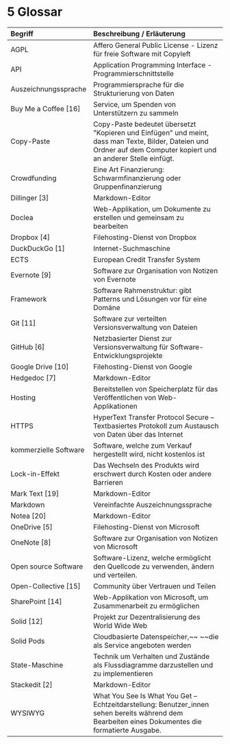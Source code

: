 # 5 Glossar

| **Begriff**           | **Beschreibung / Erläuterung**                                                                                                                                      |
| :-------------------- | :------------------------------------------------------------------------------------------------------------------------------------------------------------------ |
| AGPL                  | Affero General Public License - Lizenz für freie Software mit Copyleft                                                                                              |
| API                   | Application Programming Interface - Programmierschnittstelle                                                                                                        |
| Auszeichnungssprache  | Programmiersprache für die Strukturierung von Daten                                                                                                                 |
| Buy Me a Coffee \[16] | Service, um Spenden von Unterstützern zu sammeln                                                                                                                    |
| Copy-Paste            | Copy-Paste bedeutet übersetzt "Kopieren und Einfügen" und meint, dass man Texte, Bilder, Dateien und Ordner auf dem Computer kopiert und an anderer Stelle einfügt. |
| Crowdfunding          | Eine Art Finanzierung: Schwarmfinanzierung oder Gruppenfinanzierung                                                                                                 |
| Dillinger \[3]        | Markdown-Editor                                                                                                                                                     |
| Doclea                | Web-Applikation, um Dokumente zu erstellen und gemeinsam zu bearbeiten                                                                                              |
| Dropbox \[4]          | Filehosting-Dienst von Dropbox                                                                                                                                      |
| DuckDuckGo \[1]       | Internet-Suchmaschine                                                                                                                                               |
| ECTS                  | European Credit Transfer System                                                                                                                                     |
| Evernote \[9]         | Software zur Organisation von Notizen von Evernote                                                                                                                  |
| Framework             | Software Rahmenstruktur: gibt Patterns und Lösungen vor für eine Domäne                                                                                             |
| Git \[11]             | Software zur verteilten Versionsverwaltung von Dateien                                                                                                              |
| GitHub \[6]           | Netzbasierter Dienst zur Versionsverwaltung für Software-Entwicklungsprojekte                                                                                       |
| Google Drive \[10]    | Filehosting-Dienst von Google                                                                                                                                       |
| Hedgedoc \[7]         | Markdown-Editor                                                                                                                                                     |
| Hosting               | Bereitstellen von Speicherplatz für das Veröffentlichen von Web-Applikationen                                                                                       |
| HTTPS                 | HyperText Transfer Protocol Secure – Textbasiertes Protokoll zum Austausch von Daten über das Internet                                                              |
| kommerzielle Software | Software, welche zum Verkauf hergestellt wird, nicht kostenlos ist                                                                                                  |
| Lock-in-Effekt        | Das Wechseln des Produkts wird erschwert durch Kosten oder andere Barrieren                                                                                         |
| Mark Text \[19]       | Markdown-Editor                                                                                                                                                     |
| Markdown              | Vereinfachte Auszeichnungssprache                                                                                                                                   |
| Notea \[20]           | Markdown-Editor                                                                                                                                                     |
| OneDrive \[5]         | Filehosting-Dienst von Microsoft                                                                                                                                    |
| OneNote \[8]          | Software zur Organisation von Notizen von Microsoft                                                                                                                 |
| Open source Software  | Software-Lizenz, welche ermöglicht den Quellcode zu verwenden, ändern und verteilen.                                                                                |
| Open-Collective \[15] | Community über Vertrauen und Teilen                                                                                                                                 |
| SharePoint \[14]      | Web-Applikation von Microsoft, um Zusammenarbeit zu ermöglichen                                                                                                     |
| Solid \[12]           | Projekt zur Dezentralisierung des World Wide Web                                                                                                                    |
| Solid Pods            | Cloudbasierte Datenspeicher,\~\~ \~\~die als Service angeboten werden                                                                                               |
| State-Maschine        | Technik um Verhalten und Zustände als Flussdiagramme darzustellen und zu implementieren                                                                             |
| Stackedit \[2]        | Markdown-Editor                                                                                                                                                     |
| WYSIWYG               | What You See Is What You Get – Echtzeitdarstellung: Benutzer\_innen sehen bereits während dem Bearbeiten eines Dokumentes die formatierte Ausgabe.                  |
